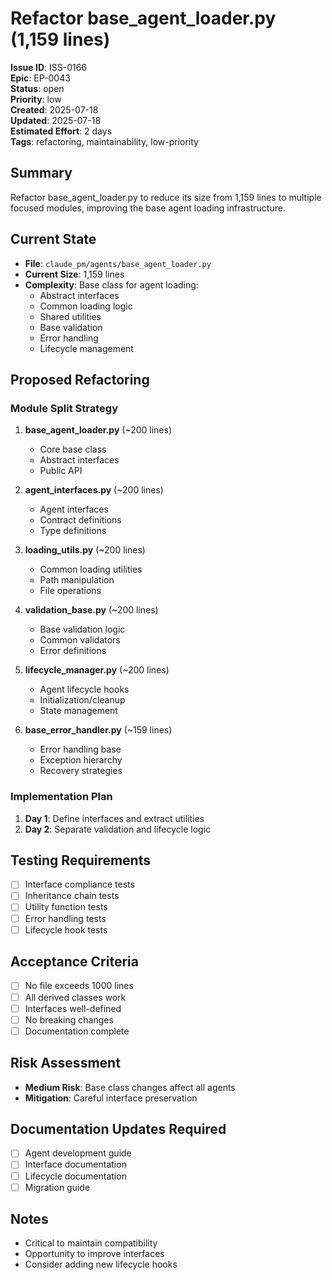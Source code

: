 # Refactor base_agent_loader.py (1,159 lines)

**Issue ID**: ISS-0166  
**Epic**: EP-0043  
**Status**: open  
**Priority**: low  
**Created**: 2025-07-18  
**Updated**: 2025-07-18  
**Estimated Effort**: 2 days  
**Tags**: refactoring, maintainability, low-priority

## Summary
Refactor base_agent_loader.py to reduce its size from 1,159 lines to multiple focused modules, improving the base agent loading infrastructure.

## Current State
- **File**: `claude_pm/agents/base_agent_loader.py`
- **Current Size**: 1,159 lines
- **Complexity**: Base class for agent loading:
  - Abstract interfaces
  - Common loading logic
  - Shared utilities
  - Base validation
  - Error handling
  - Lifecycle management

## Proposed Refactoring

### Module Split Strategy
1. **base_agent_loader.py** (~200 lines)
   - Core base class
   - Abstract interfaces
   - Public API
   
2. **agent_interfaces.py** (~200 lines)
   - Agent interfaces
   - Contract definitions
   - Type definitions
   
3. **loading_utils.py** (~200 lines)
   - Common loading utilities
   - Path manipulation
   - File operations
   
4. **validation_base.py** (~200 lines)
   - Base validation logic
   - Common validators
   - Error definitions
   
5. **lifecycle_manager.py** (~200 lines)
   - Agent lifecycle hooks
   - Initialization/cleanup
   - State management
   
6. **base_error_handler.py** (~159 lines)
   - Error handling base
   - Exception hierarchy
   - Recovery strategies

### Implementation Plan
1. **Day 1**: Define interfaces and extract utilities
2. **Day 2**: Separate validation and lifecycle logic

## Testing Requirements
- [ ] Interface compliance tests
- [ ] Inheritance chain tests
- [ ] Utility function tests
- [ ] Error handling tests
- [ ] Lifecycle hook tests

## Acceptance Criteria
- [ ] No file exceeds 1000 lines
- [ ] All derived classes work
- [ ] Interfaces well-defined
- [ ] No breaking changes
- [ ] Documentation complete

## Risk Assessment
- **Medium Risk**: Base class changes affect all agents
- **Mitigation**: Careful interface preservation

## Documentation Updates Required
- [ ] Agent development guide
- [ ] Interface documentation
- [ ] Lifecycle documentation
- [ ] Migration guide

## Notes
- Critical to maintain compatibility
- Opportunity to improve interfaces
- Consider adding new lifecycle hooks